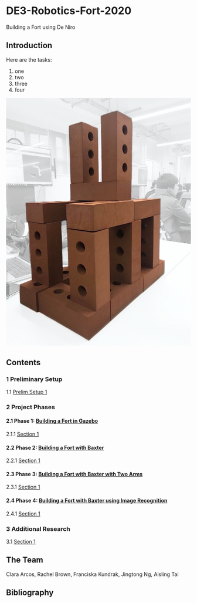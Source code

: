 # DE3-Robotics-Fort-2020
Building a Fort using De Niro
## Introduction 
Here are the tasks:
1. one
2. two
3. three
4. four

![Image of the Fort](https://raw.githubusercontent.com/fkundrak/DE3-Robotics-Fort-2020/master/Fort%202.jpg)

## Contents

### 1 Preliminary Setup
1.1 [Prelim Setup 1](https://github.com/fkundrak/DE3-Robotics-Fort-2020/wiki/1.1-Preliminary-Setup-1)

### 2 Project Phases

#### 2.1 Phase 1: [Building a Fort in Gazebo](https://github.com/fkundrak/DE3-Robotics-Fort-2020/wiki/2.1-Phase-1:-Building-a-Fort-in-Gazebo)
2.1.1 [Section 1](https://github.com/fkundrak/DE3-Robotics-Fort-2020/wiki/2.1.1-Section-1)

#### 2.2 Phase 2: [Building a Fort with Baxter](https://github.com/fkundrak/DE3-Robotics-Fort-2020/wiki/2.2-Phase-2:-Building-a-Fort-with-Baxter)
2.2.1 [Section 1](https://github.com/fkundrak/DE3-Robotics-Fort-2020/wiki/2.2.1-Section-1)

#### 2.3 Phase 3: [Building a Fort with Baxter with Two Arms](https://github.com/fkundrak/DE3-Robotics-Fort-2020/wiki/2.3-Phase-3:-Building-a-Fort-with-Baxter-with-Two-Arms)
2.3.1 [Section 1](https://github.com/fkundrak/DE3-Robotics-Fort-2020/wiki/2.3.1-Section-1)

#### 2.4 Phase 4: [Building a Fort with Baxter using Image Recognition](https://github.com/fkundrak/DE3-Robotics-Fort-2020/wiki/2.4-Phase-4:-Building-a-Fort-with-Baxter-using-Image-Recognition)
2.4.1 [Section 1](https://github.com/fkundrak/DE3-Robotics-Fort-2020/wiki/2.4.1-Section-1)

### 3 Additional Research
3.1 [Section 1](https://github.com/fkundrak/DE3-Robotics-Fort-2020/wiki/3.1-Section-1)

## The Team
Clara Arcos, Rachel Brown, Franciska Kundrak, Jingtong Ng, Aisling Tai

## Bibliography
